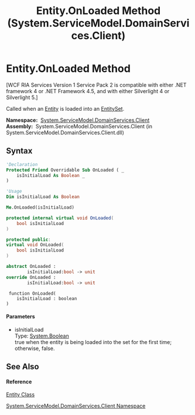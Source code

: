 ﻿---
title: Entity.OnLoaded Method  (System.ServiceModel.DomainServices.Client)
TOCTitle: OnLoaded Method
ms:assetid: M:System.ServiceModel.DomainServices.Client.Entity.OnLoaded(System.Boolean)
ms:mtpsurl: https://msdn.microsoft.com/en-us/library/system.servicemodel.domainservices.client.entity.onloaded(v=VS.91)
ms:contentKeyID: 28755283
ms.date: 01/27/2012
mtps_version: v=VS.91
f1_keywords:
- System.ServiceModel.DomainServices.Client.Entity.OnLoaded
dev_langs:
- CSharp
- JScript
- VB
- FSharp
- c++
api_location:
- System.ServiceModel.DomainServices.Client.dll
api_name:
- System.ServiceModel.DomainServices.Client.Entity.OnLoaded
api_type:
- Managed
topic_type:
- apiref
- kbSyntax
product_family_name: VS
ROBOTS: INDEX,FOLLOW
---

# Entity.OnLoaded Method

\[WCF RIA Services Version 1 Service Pack 2 is compatible with either .NET framework 4 or .NET Framework 4.5, and with either Silverlight 4 or Silverlight 5.\]

Called when an [Entity](ff422907\(v=vs.91\).md) is loaded into an [EntitySet](ff423164\(v=vs.91\).md).

**Namespace:**  [System.ServiceModel.DomainServices.Client](ff422479\(v=vs.91\).md)  
**Assembly:**  System.ServiceModel.DomainServices.Client (in System.ServiceModel.DomainServices.Client.dll)

## Syntax

``` vb
'Declaration
Protected Friend Overridable Sub OnLoaded ( _
    isInitialLoad As Boolean _
)
```

``` vb
'Usage
Dim isInitialLoad As Boolean

Me.OnLoaded(isInitialLoad)
```

``` csharp
protected internal virtual void OnLoaded(
    bool isInitialLoad
)
```

``` c++
protected public:
virtual void OnLoaded(
    bool isInitialLoad
)
```

``` fsharp
abstract OnLoaded : 
        isInitialLoad:bool -> unit 
override OnLoaded : 
        isInitialLoad:bool -> unit 
```

``` jscript
 function OnLoaded(
    isInitialLoad : boolean
)
```

#### Parameters

  - isInitialLoad  
    Type: [System.Boolean](https://msdn.microsoft.com/en-us/library/a28wyd50)  
    true when the entity is being loaded into the set for the first time; otherwise, false.  

## See Also

#### Reference

[Entity Class](ff422907\(v=vs.91\).md)

[System.ServiceModel.DomainServices.Client Namespace](ff422479\(v=vs.91\).md)

